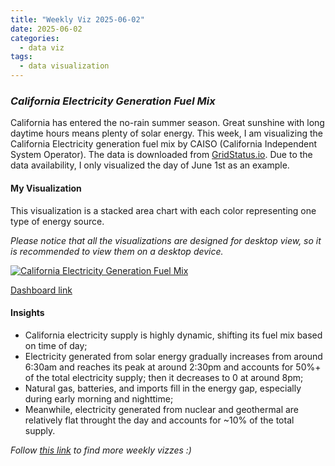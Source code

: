 ```yaml
---
title: "Weekly Viz 2025-06-02"
date: 2025-06-02
categories:
  - data viz
tags:
  - data visualization
---
```


### *California Electricity Generation Fuel Mix*

California has entered the no-rain summer season. Great sunshine with long daytime hours means plenty of solar energy. This week, I am visualizing the California Electricity generation fuel mix by CAISO (California Independent System Operator). The data is downloaded from [GridStatus.io](https://www.gridstatus.io/live/caiso). Due to the data availability, I only visualized the day of June 1st as an example.   

#### My Visualization

This visualization is a stacked area chart with each color representing one type of energy source.  

*Please notice that all the visualizations are designed for desktop view, so it is recommended to view them on a desktop device.*  

<div class='tableauPlaceholder' id='viz1748928570671' style='position: relative'>
  <noscript><a href='#'>
    <img alt='California Electricity Generation Fuel Mix ' src='https:&#47;&#47;public.tableau.com&#47;static&#47;images&#47;20&#47;20250602CaliforniaElectricityGenerationFuelMix&#47;CaliforniaElectricityGenerationFuelMix&#47;1_rss.png' style='border: none' />
  </a></noscript>
  <object class='tableauViz'  style='display:none;'>
    <param name='host_url' value='https%3A%2F%2Fpublic.tableau.com%2F' />
    <param name='embed_code_version' value='3' />
    <param name='site_root' value='' />
    <param name='name' value='20250602CaliforniaElectricityGenerationFuelMix&#47;CaliforniaElectricityGenerationFuelMix' />
    <param name='tabs' value='no' />
    <param name='toolbar' value='yes' />
    <param name='static_image' value='https:&#47;&#47;public.tableau.com&#47;static&#47;images&#47;20&#47;20250602CaliforniaElectricityGenerationFuelMix&#47;CaliforniaElectricityGenerationFuelMix&#47;1.png' /> 
    <param name='animate_transition' value='yes' />
    <param name='display_static_image' value='yes' />
    <param name='display_spinner' value='yes' />
    <param name='display_overlay' value='yes' />
    <param name='display_count' value='yes' />
    <param name='language' value='en-US' />
    <param name='filter' value='publish=yes' />
  </object></div>         
  <script type='text/javascript'>       
    var divElement = document.getElementById('viz1748928570671');             
    var vizElement = divElement.getElementsByTagName('object')[0];           
    if ( divElement.offsetWidth > 800 ) { vizElement.style.width='800px';vizElement.style.height='627px';} else if ( divElement.offsetWidth > 500 ) { vizElement.style.width='800px';vizElement.style.height='627px';} else { vizElement.style.width='100%';vizElement.style.height='727px';}    
    var scriptElement = document.createElement('script');                
    scriptElement.src = 'https://public.tableau.com/javascripts/api/viz_v1.js';  
    vizElement.parentNode.insertBefore(scriptElement, vizElement);       
  </script>


[Dashboard link](https://public.tableau.com/views/20250602CaliforniaElectricityGenerationFuelMix/CaliforniaElectricityGenerationFuelMix?:language=en-US&publish=yes&:sid=&:redirect=auth&:display_count=n&:origin=viz_share_link)

#### Insights
* California electricity supply is highly dynamic, shifting its fuel mix based on time of day;  
* Electricity generated from solar energy gradually increases from around 6:30am and reaches its peak at around 2:30pm and accounts for 50%+ of the total electricity supply; then it decreases to 0 at around 8pm;
* Natural gas, batteries, and imports fill in the energy gap, especially during early morning and nighttime;
* Meanwhile, electricity generated from nuclear and geothermal are relatively flat throught the day and accounts for ~10% of the total supply.  

*Follow [this link](https://yudong-94.github.io/personal-website/project/WeeklyViz2025/) to find more weekly vizzes :)*
